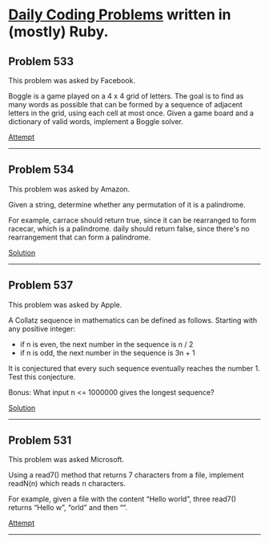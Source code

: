 # [Daily Coding Problems](https://www.dailycodingproblem.com) written in (mostly) Ruby.

## Problem 533

This problem was asked by Facebook.

Boggle is a game played on a 4 x 4 grid of letters. The goal is to find as many words as possible that can be formed by a sequence of adjacent letters in the grid, using each cell at most once. Given a game board and a dictionary of valid words, implement a Boggle solver.

[Attempt](https://github.com/psh122388/Daily-Coding-Problems-in-Ruby/blob/master/(US)DCP_533_Boggle_solver.rb)

---

## Problem 534

This problem was asked by Amazon.

Given a string, determine whether any permutation of it is a palindrome.

For example, carrace should return true, since it can be rearranged to form racecar, which is a palindrome. daily should return false, since there's no rearrangement that can form a palindrome.

[Solution](https://github.com/psh122388/Daily-Coding-Problems-in-Ruby/blob/master/(S)DCP_534_is_palindrome.rb)

---

## Problem 537

This problem was asked by Apple.

A Collatz sequence in mathematics can be defined as follows. Starting with any positive integer:

- if n is even, the next number in the sequence is n / 2
- if n is odd, the next number in the sequence is 3n + 1

It is conjectured that every such sequence eventually reaches the number 1. Test this conjecture.

Bonus: What input n <= 1000000 gives the longest sequence?

[Solution](https://github.com/psh122388/Daily-Coding-Problems-in-Ruby/blob/master/(S)DCP_537_Collatz_number.rb)

---

## Problem 531

This problem was asked Microsoft.

Using a read7() method that returns 7 characters from a file, implement readN(n) which reads n characters.

For example, given a file with the content “Hello world”, three read7() returns “Hello w”, “orld” and then “”.

[Attempt]()

---